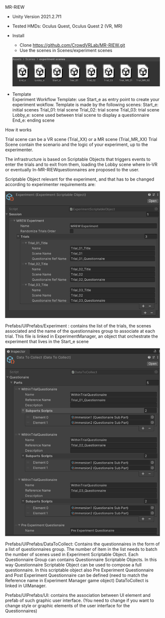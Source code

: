 MR-RIEW

- Unity Version 2021.2.7f1
- Tested HMDs: Oculus Quest, Oculus Quest 2  (VR, MR)

- Install
  - Clone https://github.com/CrowdVRLab/MR-RIEW.git
  - Use the scenes in Scenes/experiment scenes
  <p align="center">
     <img src="media/scenes.png">
  </p>

- Template  
  Experiment Workflow Template:
  use Start_e as entry point to create your experiment wokflow. Template is made by the following scenes:
        Start_e: initial scenes
        Trial_01: trial scene
        Trial_02: trial scene
        Trial_03: trial scene
        Lobby_e: scene used between trial scene to display a questionnaire
        End_e: ending scene

How it works

Trial scene can be a VR scene (Trial_XX) or a MR scene (Trial_MR_XX)
Trial Scene contain the scenario and the logic of your experiment, up to the experimenter.

The infrastructure is based on Scriptable Objects that triggers events to enter the trials and to exit from them, 
loading the Lobby scene where In-VR or eventually In-MR-RIEWquestionnaires are proposed to the user.
        
Scriptable Object relevant for the experiment, and that has to be changed according to experimenter requirements are:

<p align="center">
   <img src="media/experiment.png">
</p>
Prefabs/UIPrefabs/Experiment : contains the list of the trials, the scenes associated and the name of the questionnaires group to associate at each trial.
                               This file is linked in ExperimentManager, an object that orchestrate the experiment that lives in the Start_e scene
                               
<p align="center">
   <img src="media/DataToCollect.png">
</p>                           
Prefabs/UIPrefabs/DataToCollect: Contains the questionnaires in the form of a list of questionnaires group. The number of item in the list needs to batch the number of scenes used in Experiment Scriptable Object. Each Questionnaire Group can contains Questionnaire Scriptable Objects. In this way Questionnaire Scriptable Object can be used 
to compose a full questionnaire. In this scriptable object also Pre Experiment Questionnaire and Post Experiment Questionnaire can be defined (need to match the Reference name in Experiment Manager game object) DataToCollect is linked in UIManager. 
                                 
Prefabs/UIPrefabs/UI: contains the association between UI element and prefab of such graphic user interface. (You need to change if you want to change style or graphic elements of the user interface for the Questionnaires)

